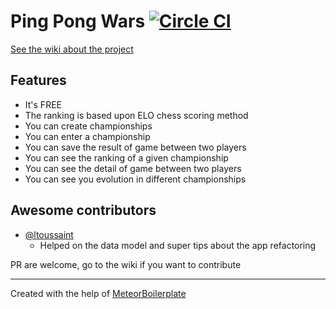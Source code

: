# Ping Pong Wars [![Circle CI](https://circleci.com/gh/dexterneo/ping_pong_wars/tree/master.svg?style=svg)](https://circleci.com/gh/dexterneo/ping_pong_wars/tree/master)

[See the wiki about the project](https://github.com/dexterneo/ping_pong_wars/wiki)

## Features

* It's FREE
* The ranking is based upon ELO chess scoring method
* You can create championships
* You can enter a championship
* You can save the result of game between two players
* You can see the ranking of a given championship
* You can see the detail of game between two players
* You can see you evolution in different championships

## Awesome contributors

* [@ltoussaint](https://github.com/ltoussaint)
  * Helped on the data model and super tips about the app refactoring

PR are welcome, go to the wiki if you want to contribute

---
Created with the help of [MeteorBoilerplate](https://github.com/dexterneo/meteorBoilerplate)
